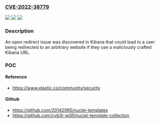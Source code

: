 ### [CVE-2022-38779](https://cve.mitre.org/cgi-bin/cvename.cgi?name=CVE-2022-38779)
![](https://img.shields.io/static/v1?label=Product&message=kibana&color=blue)
![](https://img.shields.io/static/v1?label=Version&message=n%2Fa&color=blue)
![](https://img.shields.io/static/v1?label=Vulnerability&message=CWE-601&color=brighgreen)

### Description

An open redirect issue was discovered in Kibana that could lead to a user being redirected to an arbitrary website if they use a maliciously crafted Kibana URL.

### POC

#### Reference
- https://www.elastic.co/community/security

#### Github
- https://github.com/20142995/nuclei-templates
- https://github.com/cyb3r-w0lf/nuclei-template-collection

